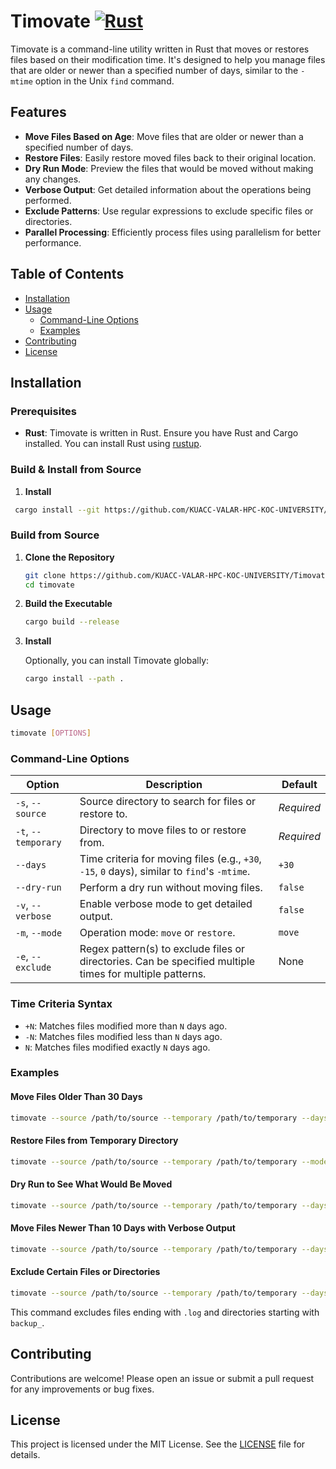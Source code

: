 # Timovate [![Rust](https://github.com/KUACC-VALAR-HPC-KOC-UNIVERSITY/Timovate/actions/workflows/rust.yml/badge.svg)](https://github.com/KUACC-VALAR-HPC-KOC-UNIVERSITY/Timovate/actions/workflows/rust.yml)

Timovate is a command-line utility written in Rust that moves or restores files based on their modification time. It's designed to help you manage files that are older or newer than a specified number of days, similar to the `-mtime` option in the Unix `find` command.

## Features

- **Move Files Based on Age**: Move files that are older or newer than a specified number of days.
- **Restore Files**: Easily restore moved files back to their original location.
- **Dry Run Mode**: Preview the files that would be moved without making any changes.
- **Verbose Output**: Get detailed information about the operations being performed.
- **Exclude Patterns**: Use regular expressions to exclude specific files or directories.
- **Parallel Processing**: Efficiently process files using parallelism for better performance.

## Table of Contents

- [Installation](#installation)
- [Usage](#usage)
  - [Command-Line Options](#command-line-options)
  - [Examples](#examples)
- [Contributing](#contributing)
- [License](#license)

## Installation

### Prerequisites

- **Rust**: Timovate is written in Rust. Ensure you have Rust and Cargo installed. You can install Rust using [rustup](https://rustup.rs/).

### Build & Install from Source
1. **Install**

  ```bash
   cargo install --git https://github.com/KUACC-VALAR-HPC-KOC-UNIVERSITY/Timovate
   ```

### Build from Source

1. **Clone the Repository**

   ```bash
   git clone https://github.com/KUACC-VALAR-HPC-KOC-UNIVERSITY/Timovate/new/main?filename=README.md
   cd timovate
   ```

2. **Build the Executable**

   ```bash
   cargo build --release
   ```

3. **Install**

   Optionally, you can install Timovate globally:

   ```bash
   cargo install --path .
   ```

## Usage

```bash
timovate [OPTIONS]
```

### Command-Line Options

| Option                  | Description                                                                                              | Default    |
| ----------------------- | -------------------------------------------------------------------------------------------------------- | ---------- |
| `-s`, `--source`        | Source directory to search for files or restore to.                                                      | *Required* |
| `-t`, `--temporary`     | Directory to move files to or restore from.                                                              | *Required* |
| `--days`                | Time criteria for moving files (e.g., `+30`, `-15`, `0` days), similar to `find`'s `-mtime`.             | `+30`      |
| `--dry-run`             | Perform a dry run without moving files.                                                                  | `false`    |
| `-v`, `--verbose`       | Enable verbose mode to get detailed output.                                                              | `false`    |
| `-m`, `--mode`          | Operation mode: `move` or `restore`.                                                                     | `move`     |
| `-e`, `--exclude`       | Regex pattern(s) to exclude files or directories. Can be specified multiple times for multiple patterns. | None       |

### Time Criteria Syntax

- `+N`: Matches files modified more than `N` days ago.
- `-N`: Matches files modified less than `N` days ago.
- `N`: Matches files modified exactly `N` days ago.

### Examples

#### Move Files Older Than 30 Days

```bash
timovate --source /path/to/source --temporary /path/to/temporary --days +30
```

#### Restore Files from Temporary Directory

```bash
timovate --source /path/to/source --temporary /path/to/temporary --mode restore
```

#### Dry Run to See What Would Be Moved

```bash
timovate --source /path/to/source --temporary /path/to/temporary --days +30 --dry-run
```

#### Move Files Newer Than 10 Days with Verbose Output

```bash
timovate --source /path/to/source --temporary /path/to/temporary --days -10 --verbose
```

#### Exclude Certain Files or Directories

```bash
timovate --source /path/to/source --temporary /path/to/temporary --days +30 --exclude ".*\.log" --exclude "backup_.*"
```

This command excludes files ending with `.log` and directories starting with `backup_`.

## Contributing

Contributions are welcome! Please open an issue or submit a pull request for any improvements or bug fixes.

## License

This project is licensed under the MIT License. See the [LICENSE](LICENSE) file for details.
